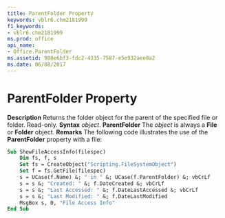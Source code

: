 ```yaml
---
title: ParentFolder Property
keywords: vblr6.chm2181999
f1_keywords:
- vblr6.chm2181999
ms.prod: office
api_name:
- Office.ParentFolder
ms.assetid: 980e6bf3-fdc2-4335-7587-e5e932aee0a2
ms.date: 06/08/2017
---
```



# ParentFolder Property



 **Description**
Returns the folder object for the parent of the specified file or folder. Read-only.
 **Syntax**
 _object_. **ParentFolder**
The  _object_ is always a **File** or **Folder** object.
 **Remarks**
The following code illustrates the use of the  **ParentFolder** property with a file:



```vb
Sub ShowFileAccessInfo(filespec)
    Dim fs, f, s
    Set fs = CreateObject("Scripting.FileSystemObject")
    Set f = fs.GetFile(filespec)
    s = UCase(f.Name) &; " in " &; UCase(f.ParentFolder) &; vbCrLf
    s = s &; "Created: " &; f.DateCreated &; vbCrLf
    s = s &; "Last Accessed: " &; f.DateLastAccessed &; vbCrLf
    s = s &; "Last Modified: " &; f.DateLastModified  
    MsgBox s, 0, "File Access Info"
End Sub
```


